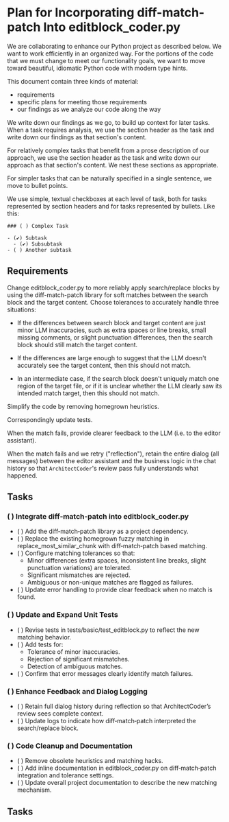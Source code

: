 # Plan for Incorporating diff-match-patch Into editblock_coder.py

We are collaborating to enhance our Python project as described below. We want to work efficiently in an organized way. For the portions of the code that we must change to meet our functionality goals, we want to move toward beautiful, idiomatic Python code with modern type hints.

This document contain three kinds of material:
- requirements
- specific plans for meeting those requirements
- our findings as we analyze our code along the way

We write down our findings as we go, to build up context for later tasks. When a task requires analysis, we use the section header as the task and write down our findings as that section's content.

For relatively complex tasks that benefit from a prose description of our approach, we use the section header as the task and write down our approach as that section's content. We nest these sections as appropriate.

For simpler tasks that can be naturally specified in a single sentence, we move to bullet points.

We use simple, textual checkboxes at each level of task, both for tasks represented by section headers and for tasks represented by bullets. Like this:

```
### ( ) Complex Task

- (✔︎) Subtask
  - (✔︎) Subsubtask
- ( ) Another subtask
```

## Requirements

Change editblock_coder.py to more reliably apply search/replace blocks by using the diff-match-patch library for soft matches between the search block and the target content. Choose tolerances to accurately handle three situations:

- If the differences between search block and target content are just minor LLM inaccuracies, such as extra spaces or line breaks, small missing comments, or slight punctuation differences, then the search block should still match the target content.

- If the differences are large enough to suggest that the LLM doesn't accurately see the target content, then this should not match.

- In an intermediate case, if the search block doesn't uniquely match one region of the target file, or if it is unclear whether the LLM clearly saw its intended match target, then this should not match.

Simplify the code by removing homegrown heuristics.

Correspondingly update tests.

When the match fails, provide clearer feedback to the LLM (i.e. to the editor assistant).

When the match fails and we retry ("reflection"), retain the entire dialog (all messages) between the editor assistant and the business logic in the chat history so that `ArchitectCoder`'s review pass fully understands what happened.

## Tasks

### ( ) Integrate diff‐match‐patch into editblock_coder.py

- ( ) Add the diff‐match‐patch library as a project dependency.
- ( ) Replace the existing homegrown fuzzy matching in replace_most_similar_chunk with diff‐match‐patch based matching.
- ( ) Configure matching tolerances so that:
  - Minor differences (extra spaces, inconsistent line breaks, slight punctuation variations) are tolerated.
  - Significant mismatches are rejected.
  - Ambiguous or non-unique matches are flagged as failures.
- ( ) Update error handling to provide clear feedback when no match is found.

### ( ) Update and Expand Unit Tests

- ( ) Revise tests in tests/basic/test_editblock.py to reflect the new matching behavior.
- ( ) Add tests for:
  - Tolerance of minor inaccuracies.
  - Rejection of significant mismatches.
  - Detection of ambiguous matches.
- ( ) Confirm that error messages clearly identify match failures.

### ( ) Enhance Feedback and Dialog Logging

- ( ) Retain full dialog history during reflection so that ArchitectCoder’s review sees complete context.
- ( ) Update logs to indicate how diff‐match‐patch interpreted the search/replace block.

### ( ) Code Cleanup and Documentation

- ( ) Remove obsolete heuristics and matching hacks.
- ( ) Add inline documentation in editblock_coder.py on diff‐match‐patch integration and tolerance settings.
- ( ) Update overall project documentation to describe the new matching mechanism.

## Tasks
